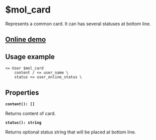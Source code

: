 # $mol_card

Represents a common card. It can has several statuses at bottom line.

## [Online demo](https://mol.hyoo.ru/#!section=demos/readme/demo=mol_card_demo)

## Usage example

```
<= User $mol_card
	content / <= user_name \
	status <= user_online_status \
```

## Properties

**`content(): []`**
  
Returns content of card.

**`status(): string`**  

Returns optional status string that will be placed at bottom line.
